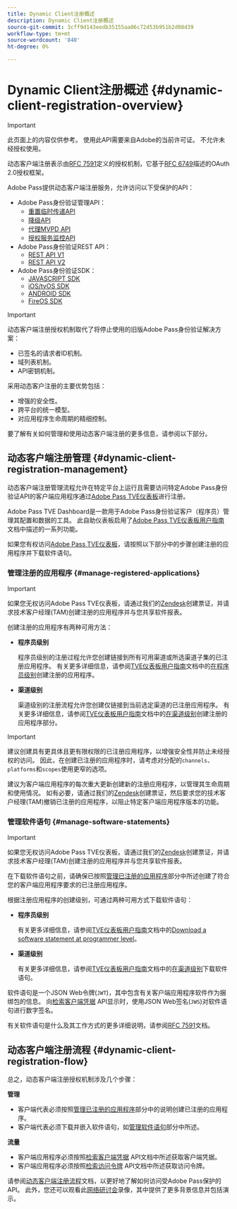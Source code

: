 ```yaml
---
title: Dynamic Client注册概述
description: Dynamic Client注册概述
source-git-commit: 3cff9d143eedb35155aa06c72d53b951b2d08d39
workflow-type: tm+mt
source-wordcount: '840'
ht-degree: 0%

---
```



# Dynamic Client注册概述 {#dynamic-client-registration-overview}

>[!IMPORTANT]
>
> 此页面上的内容仅供参考。 使用此API需要来自Adobe的当前许可证。 不允许未经授权使用。

动态客户端注册表示由[RFC 7591](https://datatracker.ietf.org/doc/html/rfc7591)定义的授权机制，它基于[RFC 6749](https://datatracker.ietf.org/doc/html/rfc6749)描述的OAuth 2.0授权框架。

Adobe Pass提供动态客户端注册服务，允许访问以下受保护的API：

* Adobe Pass身份验证管理API：
   * [重置临时传递API](../reset-temp-pass.md)
   * [降级API](../degradation-api-overview.md)
   * [代理MVPD API](../proxy-mvpd-webserv.md)
   * [授权服务监控API](../entitlement-service-monitoring-api.md)
* Adobe Pass身份验证REST API：
   * [REST API V1](../rest-api-reference.md)
   * [REST API V2](../rest-api-v2/apis/rest-api-v2-apis-overview.md)
* Adobe Pass身份验证SDK：
   * [JAVASCRIPT SDK](../javascript-sdk-api-reference.md)
   * [iOS/tvOS SDK](../iostvos-sdk-api-reference.md)
   * [ANDROID SDK](../android-sdk-api-reference.md)
   * [FireOS SDK](../amazon-fireos-native-client-api-reference.md)

>[!IMPORTANT]
>
> 动态客户端注册授权机制取代了将停止使用的旧版Adobe Pass身份验证解决方案：
>
> * 已签名的请求者ID机制。
> * 域列表机制。
> * API密钥机制。

采用动态客户注册的主要优势包括：

* 增强的安全性。
* 跨平台的统一模型。
* 对应用程序生命周期的精细控制。

要了解有关如何管理和使用动态客户端注册的更多信息，请参阅以下部分。

## 动态客户端注册管理 {#dynamic-client-registration-management}

动态客户端注册管理流程允许在特定平台上运行且需要访问特定Adobe Pass身份验证API的客户端应用程序通过[Adobe Pass TVE仪表板](https://console.auth.adobe.com/)进行注册。

Adobe Pass TVE Dashboard是一款用于Adobe Pass身份验证客户（程序员）管理其配置和数据的工具。 此自助仪表板启用了[Adobe Pass TVE仪表板用户指南](../tve-dashboard-user-guide.md)文档中描述的一系列功能。

如果您有权访问[Adobe Pass TVE仪表板](https://console.auth.adobe.com/)，请按照以下部分中的步骤创建注册的应用程序并下载软件语句。

### 管理注册的应用程序 {#manage-registered-applications}

>[!IMPORTANT]
>
> 如果您无权访问Adobe Pass TVE仪表板，请通过我们的[Zendesk](https://adobeprimetime.zendesk.com)创建票证，并请求技术客户经理(TAM)创建注册的应用程序并与您共享软件报表。

创建注册的应用程序有两种可用方法：

* **程序员级别**

  程序员级别的注册过程允许您创建链接到所有可用渠道或所选渠道子集的已注册应用程序。 有关更多详细信息，请参阅[TVE仪表板用户指南](../tve-dashboard-user-guide.md)文档中的[在程序员级别](../tve-dashboard-user-guide.md#create-registered-application-programmer-level)创建注册的应用程序。


* **渠道级别**

  渠道级别的注册流程允许您创建仅链接到当前选定渠道的已注册应用程序。 有关更多详细信息，请参阅[TVE仪表板用户指南](../tve-dashboard-user-guide.md)文档中的[在渠道级别](../tve-dashboard-user-guide.md#create-registered-application-channel-level)创建注册的应用程序部分。

>[!IMPORTANT]
>
> 建议创建具有更具体且更有限权限的已注册应用程序，以增强安全性并防止未经授权的访问。 因此，在创建已注册的应用程序时，请考虑对分配的`channels`、`platforms`和`scopes`使用更窄的选项。
>
> 建议为客户端应用程序的每次重大更新创建新的注册应用程序，以管理其生命周期和使用情况。 如有必要，请通过我们的[Zendesk](https://adobeprimetime.zendesk.com)创建票证，然后要求您的技术客户经理(TAM)撤销已注册的应用程序，以阻止特定客户端应用程序版本的功能。

### 管理软件语句 {#manage-software-statements}

>[!IMPORTANT]
>
> 如果您无权访问Adobe Pass TVE仪表板，请通过我们的[Zendesk](https://adobeprimetime.zendesk.com)创建票证，并请求技术客户经理(TAM)创建注册的应用程序并与您共享软件报表。

在下载软件语句之前，请确保已按照[管理已注册的应用程序](#manage-registered-applications)部分中所述创建了符合您的客户端应用程序要求的已注册应用程序。

根据注册应用程序的创建级别，可通过两种可用方式下载软件语句：

* **程序员级别**

  有关更多详细信息，请参阅[TVE仪表板用户指南](../tve-dashboard-user-guide.md)文档中的[Download a software statement at programmer level](../tve-dashboard-user-guide.md#download-software-statement-programmer-level)。

* **渠道级别**

  有关更多详细信息，请参阅[TVE仪表板用户指南](../tve-dashboard-user-guide.md)文档中的[在渠道级别](../tve-dashboard-user-guide.md#download-software-statement-channel-level)下载软件语句。

软件语句是一个JSON Web令牌(`JWT`)，其中包含有关客户端应用程序软件作为捆绑包的信息。 向[检索客户端凭据](./apis/dynamic-client-registration-apis-retrieve-client-credentials.md) API显示时，使用JSON Web签名(`JWS`)对软件语句进行数字签名。

有关软件语句是什么及其工作方式的更多详细说明，请参阅[RFC 7591](https://tools.ietf.org/html/rfc7591)文档。

## 动态客户端注册流程  {#dynamic-client-registration-flow}

总之，动态客户端注册授权机制涉及几个步骤：

**管理**

* 客户端代表必须按照[管理已注册的应用程序](#manage-registered-applications)部分中的说明创建已注册的应用程序。
* 客户端代表必须下载并嵌入软件语句，如[管理软件语句](#manage-software-statements)部分中所述。

**流量**

* 客户端应用程序必须按照[检索客户端凭据](./apis/dynamic-client-registration-apis-retrieve-client-credentials.md) API文档中所述获取客户端凭据。
* 客户端应用程序必须按照[检索访问令牌](./apis/dynamic-client-registration-apis-retrieve-access-token.md) API文档中所述获取访问令牌。

请参阅[动态客户端注册流程](./flows/dynamic-client-registration-flow.md)文档，以更好地了解如何访问受Adobe Pass保护的API。 此外，您还可以观看此[网络研讨会](https://my.adobeconnect.com/pzkp8ujrigg1/)录像，其中提供了更多背景信息并包括演示。
